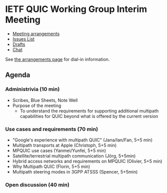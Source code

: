 # IETF QUIC Working Group Interim Meeting

* [Meeting arrangements](arrangements.md)
* [Issues List](https://github.com/quicwg/base-drafts/issues)
* [Drafts](https://github.com/quicwg/base-drafts)
* [Chat](xmpp:quic@jabber.ietf.org?join)

See [the arrangements page](arrangements.md) for dial-in information.

## Agenda

### Administrivia (10 min)
  * Scribes, Blue Sheets, Note Well
  * Purpose of the meeting
    * To understand the requirements for supporting additional multipath
      capabilities for QUIC beyond what is offered by the current version

### Use cases and requirements (70 min)
  * "Google's experience with multipath QUIC" (Jana/Ian/Fan, 5+5 min)
  * Multipath transports at Apple (Christoph, 5+5 min)
  * MPQUIC use cases (Yanmei/Yunfei, 5+5 min)
  * Satellite/terrestrial multipath communication (Jörg, 5+5min)
  * Hybrid access networks and requirements on MPQUIC (Olivier, 5+5 min)
  * Why Multipath QUIC (Florin, 5+5 min)
  * Multipath steering modes in 3GPP ATSSS (Spencer, 5+5min)

### Open discussion (40 min)
